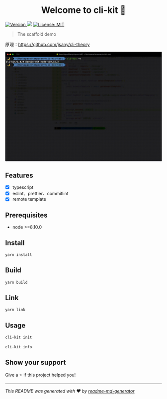 <h1 align="center">Welcome to cli-kit 👋</h1>
<p>
  <a href="https://www.npmjs.com/package/cli-kit" target="_blank">
    <img alt="Version" src="https://img.shields.io/npm/v/cli-kit.svg">
  </a>
  <img src="https://img.shields.io/badge/node-%3E%3D8.10.0-blue.svg" />
  <a href="#" target="_blank">
    <img alt="License: MIT" src="https://img.shields.io/badge/License-MIT-yellow.svg" />
  </a>
</p>

> The scaffold demo

原理：<https://github.com/jsany/cli-theory>

![demo](./snapshots/demo.gif)

## Features

- [x] typescript
- [x] eslint、prettier、commitlint
- [x] remote template

## Prerequisites

- node >=8.10.0

## Install

```sh
yarn install
```

## Build

```sh
yarn build
```

## Link

```sh
yarn link
```

## Usage

```sh
cli-kit init
```

```sh
cli-kit info
```

## Show your support

Give a ⭐️ if this project helped you!

***
_This README was generated with ❤️ by [readme-md-generator](https://github.com/kefranabg/readme-md-generator)_
